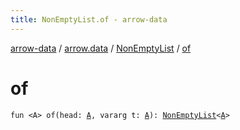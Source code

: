 ```yaml
---
title: NonEmptyList.of - arrow-data
---
```


[arrow-data](../../index.html) / [arrow.data](../index.html) / [NonEmptyList](index.html) / [of](./of.html)

# of

`fun <A> of(head: `[`A`](of.html#A)`, vararg t: `[`A`](of.html#A)`): `[`NonEmptyList`](index.html)`<`[`A`](of.html#A)`>`